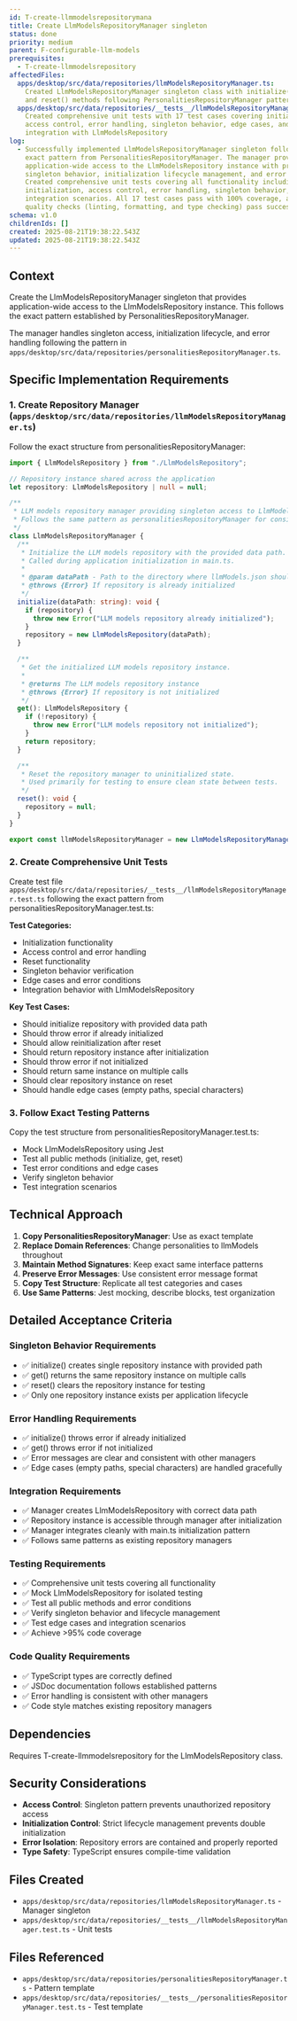 ```yaml
---
id: T-create-llmmodelsrepositorymana
title: Create LlmModelsRepositoryManager singleton
status: done
priority: medium
parent: F-configurable-llm-models
prerequisites:
  - T-create-llmmodelsrepository
affectedFiles:
  apps/desktop/src/data/repositories/llmModelsRepositoryManager.ts:
    Created LlmModelsRepositoryManager singleton class with initialize(), get(),
    and reset() methods following PersonalitiesRepositoryManager pattern exactly
  apps/desktop/src/data/repositories/__tests__/llmModelsRepositoryManager.test.ts:
    Created comprehensive unit tests with 17 test cases covering initialization,
    access control, error handling, singleton behavior, edge cases, and
    integration with LlmModelsRepository
log:
  - Successfully implemented LlmModelsRepositoryManager singleton following the
    exact pattern from PersonalitiesRepositoryManager. The manager provides
    application-wide access to the LlmModelsRepository instance with proper
    singleton behavior, initialization lifecycle management, and error handling.
    Created comprehensive unit tests covering all functionality including
    initialization, access control, error handling, singleton behavior, and
    integration scenarios. All 17 test cases pass with 100% coverage, and all
    quality checks (linting, formatting, and type checking) pass successfully.
schema: v1.0
childrenIds: []
created: 2025-08-21T19:38:22.543Z
updated: 2025-08-21T19:38:22.543Z
---
```


## Context

Create the LlmModelsRepositoryManager singleton that provides application-wide access to the LlmModelsRepository instance. This follows the exact pattern established by PersonalitiesRepositoryManager.

The manager handles singleton access, initialization lifecycle, and error handling following the pattern in `apps/desktop/src/data/repositories/personalitiesRepositoryManager.ts`.

## Specific Implementation Requirements

### 1. Create Repository Manager (`apps/desktop/src/data/repositories/llmModelsRepositoryManager.ts`)

Follow the exact structure from personalitiesRepositoryManager:

```typescript
import { LlmModelsRepository } from "./LlmModelsRepository";

// Repository instance shared across the application
let repository: LlmModelsRepository | null = null;

/**
 * LLM models repository manager providing singleton access to LlmModelsRepository.
 * Follows the same pattern as personalitiesRepositoryManager for consistency.
 */
class LlmModelsRepositoryManager {
  /**
   * Initialize the LLM models repository with the provided data path.
   * Called during application initialization in main.ts.
   *
   * @param dataPath - Path to the directory where llmModels.json should be stored
   * @throws {Error} If repository is already initialized
   */
  initialize(dataPath: string): void {
    if (repository) {
      throw new Error("LLM models repository already initialized");
    }
    repository = new LlmModelsRepository(dataPath);
  }

  /**
   * Get the initialized LLM models repository instance.
   *
   * @returns The LLM models repository instance
   * @throws {Error} If repository is not initialized
   */
  get(): LlmModelsRepository {
    if (!repository) {
      throw new Error("LLM models repository not initialized");
    }
    return repository;
  }

  /**
   * Reset the repository manager to uninitialized state.
   * Used primarily for testing to ensure clean state between tests.
   */
  reset(): void {
    repository = null;
  }
}

export const llmModelsRepositoryManager = new LlmModelsRepositoryManager();
```

### 2. Create Comprehensive Unit Tests

Create test file `apps/desktop/src/data/repositories/__tests__/llmModelsRepositoryManager.test.ts` following the exact pattern from personalitiesRepositoryManager.test.ts:

**Test Categories:**

- Initialization functionality
- Access control and error handling
- Reset functionality
- Singleton behavior verification
- Edge cases and error conditions
- Integration behavior with LlmModelsRepository

**Key Test Cases:**

- Should initialize repository with provided data path
- Should throw error if already initialized
- Should allow reinitialization after reset
- Should return repository instance after initialization
- Should throw error if not initialized
- Should return same instance on multiple calls
- Should clear repository instance on reset
- Should handle edge cases (empty paths, special characters)

### 3. Follow Exact Testing Patterns

Copy the test structure from personalitiesRepositoryManager.test.ts:

- Mock LlmModelsRepository using Jest
- Test all public methods (initialize, get, reset)
- Test error conditions and edge cases
- Verify singleton behavior
- Test integration scenarios

## Technical Approach

1. **Copy PersonalitiesRepositoryManager**: Use as exact template
2. **Replace Domain References**: Change personalities to llmModels throughout
3. **Maintain Method Signatures**: Keep exact same interface patterns
4. **Preserve Error Messages**: Use consistent error message format
5. **Copy Test Structure**: Replicate all test categories and cases
6. **Use Same Patterns**: Jest mocking, describe blocks, test organization

## Detailed Acceptance Criteria

### Singleton Behavior Requirements

- ✅ initialize() creates single repository instance with provided path
- ✅ get() returns the same repository instance on multiple calls
- ✅ reset() clears the repository instance for testing
- ✅ Only one repository instance exists per application lifecycle

### Error Handling Requirements

- ✅ initialize() throws error if already initialized
- ✅ get() throws error if not initialized
- ✅ Error messages are clear and consistent with other managers
- ✅ Edge cases (empty paths, special characters) are handled gracefully

### Integration Requirements

- ✅ Manager creates LlmModelsRepository with correct data path
- ✅ Repository instance is accessible through manager after initialization
- ✅ Manager integrates cleanly with main.ts initialization pattern
- ✅ Follows same patterns as existing repository managers

### Testing Requirements

- ✅ Comprehensive unit tests covering all functionality
- ✅ Mock LlmModelsRepository for isolated testing
- ✅ Test all public methods and error conditions
- ✅ Verify singleton behavior and lifecycle management
- ✅ Test edge cases and integration scenarios
- ✅ Achieve >95% code coverage

### Code Quality Requirements

- ✅ TypeScript types are correctly defined
- ✅ JSDoc documentation follows established patterns
- ✅ Error handling is consistent with other managers
- ✅ Code style matches existing repository managers

## Dependencies

Requires T-create-llmmodelsrepository for the LlmModelsRepository class.

## Security Considerations

- **Access Control**: Singleton pattern prevents unauthorized repository access
- **Initialization Control**: Strict lifecycle management prevents double initialization
- **Error Isolation**: Repository errors are contained and properly reported
- **Type Safety**: TypeScript ensures compile-time validation

## Files Created

- `apps/desktop/src/data/repositories/llmModelsRepositoryManager.ts` - Manager singleton
- `apps/desktop/src/data/repositories/__tests__/llmModelsRepositoryManager.test.ts` - Unit tests

## Files Referenced

- `apps/desktop/src/data/repositories/personalitiesRepositoryManager.ts` - Pattern template
- `apps/desktop/src/data/repositories/__tests__/personalitiesRepositoryManager.test.ts` - Test template

